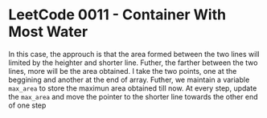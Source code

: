 # LeetCode 0011 - Container With Most Water
In this case, the approuch is that the area formed between the two lines will limited by the heighter and shorter line.
Futher, the farther between the two lines, more will be the area obtained.
I take the two points, one at the beggining and another at the end of array. Futher, we maintain a variable `max_area` to store the maximun area obtained till now.
At every step, update the `max_area` and move the pointer to the shorter line towards the other end of one step
